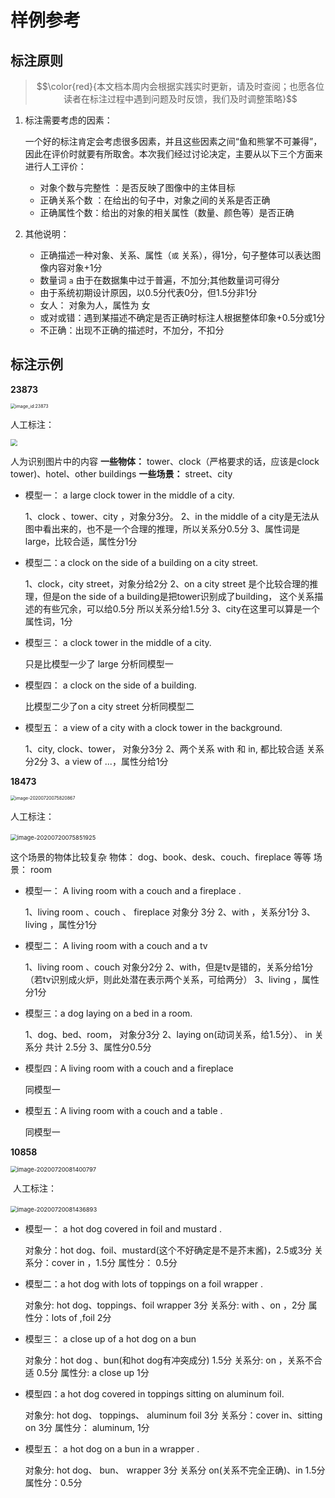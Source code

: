 # 样例参考

## 标注原则

> $$\color{red}{本文档本周内会根据实践实时更新，请及时查阅；也愿各位读者在标注过程中遇到问题及时反馈，我们及时调整策略}$$

1. 标注需要考虑的因素：

   一个好的标注肯定会考虑很多因素，并且这些因素之间“鱼和熊掌不可兼得”，因此在评价时就要有所取舍。本次我们经过讨论决定，主要从以下三个方面来进行人工评价：

   * 对象个数与完整性 ：是否反映了图像中的主体目标
   * 正确关系个数 ：在给出的句子中，对象之间的关系是否正确
   * 正确属性个数：给出的对象的相关属性（数量、颜色等）是否正确

2. 其他说明：
   * 正确描述一种对象、关系、属性（`或` 关系），得1分，句子整体可以表达图像内容对象+1分
   * 数量词 `a` 由于在数据集中过于普遍，不加分;其他数量词可得分
   * 由于系统初期设计原因，以0.5分代表0分，但1.5分非1分
   * 女人：  对象为人，属性为 女
   * 或对或错：遇到某描述不确定是否正确时标注人根据整体印象+0.5分或1分
   * 不正确：出现不正确的描述时，不加分，不扣分



## 标注示例

**23873**

<img src="http://resource.mahc.host/img/image-20200720074241819.png" alt="image_id:23873" style="zoom:50%;" />

人工标注：

<img src="http://resource.mahc.host/img/image-20200720074407545.png" style="zoom: 67%;" />



⼈为识别图⽚中的内容
**⼀些物体：**
tower、clock（严格要求的话，应该是clock tower)、hotel、other buildings
**⼀些场景：**
street、city

* 模型一： a large clock tower in the middle of a city.

  1、clock 、tower、city ，对象分3分。
  2、in the middle of a city是⽆法从图中看出来的，也不是⼀个合理的推理，所以关系分0.5分
  3、属性词是large，⽐较合适，属性分1分

* 模型二：a clock on the side of a building on a city street.

  1、clock，city street，对象分给2分
  2、on a city street 是个⽐较合理的推理，但是on the side of a building是把tower识别成了building，
  这个关系描述的有些冗余，可以给0.5分 所以关系分给1.5分
  3、city在这⾥可以算是⼀个属性词，1分

* 模型三： a clock tower in the middle of a city.

  只是⽐模型⼀少了 large
  分析同模型⼀

* 模型四： a clock on the side of a building.

  ⽐模型⼆少了on a city street
  分析同模型⼆

* 模型五： a view of a city with a clock tower in the background.

  1、city, clock、tower， 对象分3分
  2、两个关系 with 和 in, 都⽐较合适 关系分2分
  3、a view of ...，属性分给1分



**18473**

<img src="http://resource.mahc.host/img/image-20200720075820867.png" alt="image-20200720075820867" style="zoom:50%;" />

人工标注：

​	<img src="http://resource.mahc.host/img/image-20200720075851925.png" alt="image-20200720075851925" style="zoom:67%;" />

这个场景的物体⽐较复杂
物体：
dog、book、desk、couch、fireplace 等等
场景：
room

* 模型一： A living room with a couch and a fireplace .

  1、living room 、couch 、 fireplace 对象分 3分
  2、with ，关系分1分
  3、living ，属性分1分

* 模型二： A living room with a couch and a tv

  1、living room 、couch 对象分2分
  2、with，但是tv是错的，关系分给1分（若tv识别成火炉，则此处潜在表示两个关系，可给两分）
  3、living ，属性分1分

* 模型三：a dog laying on a bed in a room.

  1、dog、bed、room， 对象分3分
  2、laying on(动词关系，给1.5分）、 in 关系分 共计 2.5分
  3、属性分0.5分

* 模型四：A living room with a couch and a fireplace

  同模型一

* 模型五：A living room with a couch and a table .

  同模型一



**10858**

<img src="http://resource.mahc.host/img/image-20200720081400797.png" alt="image-20200720081400797" style="zoom:67%;" />



​	人工标注：

​	<img src="http://resource.mahc.host/img/image-20200720081436893.png" alt="image-20200720081436893" style="zoom:67%;" />

* 模型一： a  hot dog covered in foil and mustard .

  对象分：hot dog、foil、mustard(这个不好确定是不是芥末酱)，2.5或3分
  关系分：cover in ，1.5分
  属性分： 0.5分

* 模型二：a hot dog with lots of toppings on a foil wrapper .

  对象分: hot dog、toppings、foil wrapper 3分
  关系分: with 、on ，2分
  属性分：lots of ,foil 2分

* 模型三： a close up of a hot dog on a bun

  对象分：hot dog 、bun(和hot dog有冲突成分) 1.5分
  关系分: on ，关系不合适 0.5分
  属性分: a close up 1分

* 模型四：a hot dog covered in toppings sitting on aluminum foil.

  对象分: hot dog、 toppings、 aluminum foil 3分
  关系分：cover in、sitting on 3分
  属性分： aluminum, 1分

* 模型五： a hot dog on a bun in a wrapper .

  对象分: hot dog、 bun、 wrapper 3分
  关系分 on(关系不完全正确)、in  1.5分
  属性分：0.5分



